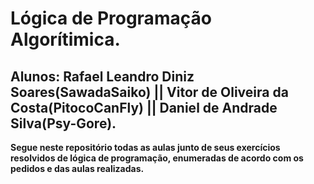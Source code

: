 # Lógica de Programação Algorítimica.

## Alunos: Rafael Leandro Diniz Soares(SawadaSaiko) || Vitor de Oliveira da Costa(PitocoCanFly) || Daniel de Andrade Silva(Psy-Gore). 

**Segue neste repositório todas as aulas junto de seus exercícios resolvidos de lógica de programação, enumeradas de acordo com os pedidos e das aulas realizadas.**




